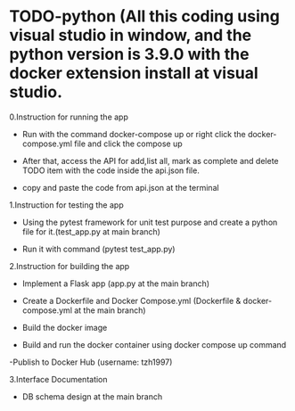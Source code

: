 # TODO-python (All this coding using visual studio in window, and the python version is 3.9.0 with the docker extension install at visual studio.

0.Instruction for running the app

- Run with the command docker-compose up or right click the docker-compose.yml file and click the compose up
  
- After that, access the API for add,list all, mark as complete and delete TODO item with the code inside the api.json file.
  
- copy and paste the code from api.json at the terminal


1.Instruction for testing the app

- Using the pytest framework for unit test purpose and create a python file 
  for it.(test_app.py at main branch)

- Run it with command (pytest test_app.py)

  
2.Instruction for building the app

- Implement a Flask app (app.py at the main branch)
  
- Create a Dockerfile and Docker Compose.yml (Dockerfile & docker-compose.yml at the main branch)
  
- Build the docker image
  
- Build and run the docker container using docker compose up command

-Publish to Docker Hub (username: tzh1997)


3.Interface Documentation

- DB schema design at the main branch




